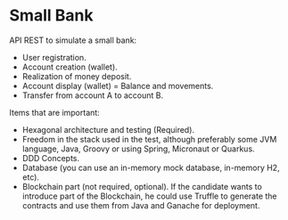 # Small Bank

API REST to simulate a small bank:

  * User registration.
  * Account creation (wallet).
  * Realization of money deposit.
  * Account display (wallet) = Balance and movements.
  * Transfer from account A to account B.

Items that are important:

  * Hexagonal architecture and testing (Required).
  * Freedom in the stack used in the test, although preferably some JVM language,
Java, Groovy or using Spring, Micronaut or Quarkus.
  * DDD Concepts.
  * Database (you can use an in-memory mock database, in-memory H2, etc).
  * Blockchain part (not required, optional). If the candidate wants to introduce part of the Blockchain, 
    he could use Truffle to generate the contracts and use them from Java and Ganache for deployment.
